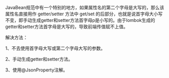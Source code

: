 JavaBean规范中有一个特别的地方，如果属性名的第二个字母是大写的，那么该属性名直接用作 getter/setter 方法中 get/set 的后部分，也就是说首字母大小写不变，即手动生成getter和setter方法首字母p是小写的。由于lombok生成的getter和setter方法首字母是大写的，导致前端传值赋不上值。

解决方法：

1、不去使用首字母大写或第二个字母大写的参数。

2、手动生成getter和setter方法。

3、使用@JsonProperty注解。